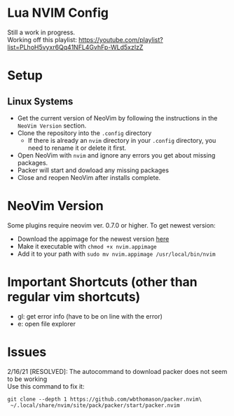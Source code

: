 # Lua NVIM Config
Still a work in progress.   
Working off this playlist: https://youtube.com/playlist?list=PLhoH5vyxr6Qq41NFL4GvhFp-WLd5xzIzZ

# Setup
## Linux Systems
* Get the current version of NeoVim by following the instructions in the `NeoVim Version` section.
* Clone the repository into the `.config` directory
  * If there is already an `nvim` directory in your `.config` directory, you need to rename it or delete it first.
* Open NeoVim with `nvim` and ignore any errors you get about missing packages.
* Packer will start and dowload any missing packages
* Close and reopen NeoVim after installs complete.

# NeoVim Version
Some plugins require neovim ver. 0.7.0 or higher. To get newest version:
* Download the appimage for the newest version [here](https://github.com/neovim/neovim/releases)
* Make it executable with `chmod +x nvim.appimage`
* Add it to your path with `sudo mv nvim.appimage /usr/local/bin/nvim`

# Important Shortcuts (other than regular vim shortcuts)
* gl: get error info (have to be on line with the error)
* <space>e: open file explorer

# Issues
2/16/21 [RESOLVED]: The autocommand to download packer does not seem to be working  
Use this command to fix it:
```
git clone --depth 1 https://github.com/wbthomason/packer.nvim\
 ~/.local/share/nvim/site/pack/packer/start/packer.nvim
 ```
